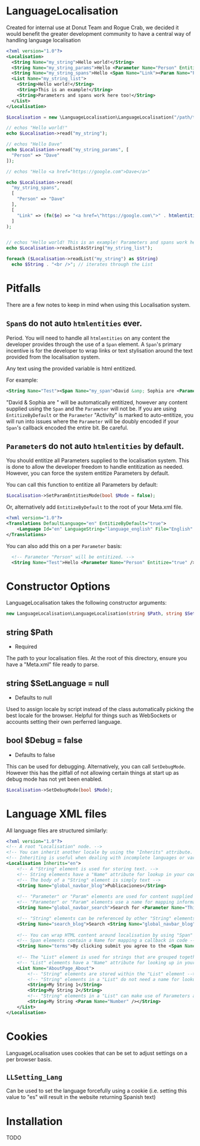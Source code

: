 # LanguageLocalisation
Created for internal use at Donut Team and Rogue Crab, we decided it would benefit the greater development community to have a central way of handling language localisation

```xml
<?xml version="1.0"?>
<Localisation>
  <String Name="my_string">Hello world!</String>
  <String Name="my_string_params">Hello <Parameter Name="Person" Entitize="true" /></String>
  <String Name="my_string_spans">Hello <Span Name="Link"><Param Name="Person" /></Span></String>
  <List Name="my_string_list">
    <String>Hello world!</String>
    <String>This is an example!</String>
    <String>Parameters and spans work here too!</String>
  </List>
</Localisation>
```

```php
$Localisation = new \LanguageLocalisation\LanguageLocalisation("/path/to/localisation/files/");

// echos "Hello world!"
echo $Localisation->read("my_string");

// echos "Hello Dave"
echo $Localisation->read("my_string_params", [
  "Person" => "Dave"
]);

// echos "Hello <a href="https://google.com">Dave</a>"

echo $Localisation->read(
  "my_string_spans",
  [
    "Person" => "Dave"
  ],
  [
    "Link" => (fn($e) => "<a href=\"https://google.com\">" . htmlentities($e) . "</a>")
  ]
);


// echos "Hello world! This is an example! Parameters and spans work here too!"
echo $Localisation->readListAsString("my_string_list");

foreach ($Localisation->readList("my_string") as $String)
  echo $String . "<br />"; // iterates through the List
```

# Pitfalls
There are a few notes to keep in mind when using this Localisation system. 

## `Span`s do not auto `htmlentities` ever.
Period. You will need to handle all `htmlentities` on any content the developer provides through the use of a `Span` element. A `Span`'s primary incentive is for the developer to wrap links or text stylisation around the text provided from the localisation system.

Any text using the provided variable is html entitized.

For example:
```xml
<String Name="Test"><Span Name="my_span">David &amp; Sophia are <Parameter Name="Activity" /></Span></String>
```

"David & Sophia are " will be automatically entitized, however any content supplied using the `Span` and the `Parameter` will not be. If you are using `EntitizeByDefault` or the `Parameter` "Activity" is marked to auto-entitize, you will run into issues where the `Parameter` will be doubly encoded if your `Span`'s callback encoded the entire bit. Be careful.

## `Parameter`s do not auto `htmlentities` by default.
You should entitize all Parameters supplied to the localisation system. This is done to allow the developer freedom to handle entitization as needed. However, you can force the system entitize Parameters by default.

You can call this function to entitize all Parameters by default:
```php
$Localisation->SetParamEntitiesMode(bool $Mode = false);
```

Or, alternatively add `EntitizeByDefault` to the root of your Meta.xml file.
```xml
<?xml version="1.0"?>
<Translations DefaultLanguage="en" EntitizeByDefault="true">
	<Language Id="en" LanguageString="language_english" File="English" />
</Translations>
```

You can also add this on a per `Parameter` basis:
```xml
  <!-- Parameter "Person" will be entitized. -->
  <String Name="Test">Hello <Parameter Name="Person" Entitize="true" />!</String>
```

# Constructor Options
LanguageLocalisation takes the following constructor arguments:

```php
new LanguageLocalisation\LanguageLocalisation(string $Path, string $SetLanguage = null, bool $Debug = false);
```

## string $Path
- Required

The path to your localisation files. At the root of this directory, ensure you have a "Meta.xml" file ready to parse.

## string $SetLanguage = null
- Defaults to null

Used to assign locale by script instead of the class automatically picking the best locale for the browser. Helpful for things such as WebSockets or accounts setting their own perferred language.

## bool $Debug = false
- Defaults to false

This can be used for debugging. Alternatively, you can call `SetDebugMode`. However this has the pitfall of not allowing certain things at start up as debug mode has not yet been enabled.

```php
$Localisation->SetDebugMode(bool $Mode);
```

# Language XML files
All language files are structured similarly:

```xml
<?xml version="1.0"?>
<!-- A root "Localisation" node. -->
<!-- You can inherit another locale by using the "Inherits" attribute. -->
<!-- Inheriting is useful when dealing with incomplete languages or variants -->
<Localisation Inherits="en">
    <!-- A "String" element is used for storing text. -->
    <!-- String elements have a "Name" attribute for lookup in your code -->
    <!-- The body of a "String" element is simply text -->
    <String Name="global_navbar_blog">Publicaciones</String>
    
    <!-- "Parameter" or "Param" elements are used for content supplied by the code -->
    <!-- "Parameter" or "Param" elements use a name for mapping information from code -->
    <String Name="global_navbar_search">Search for <Parameter Name="Thing" /></String>

    <!-- "String" elements can be referenced by other "String" elements like so: -->
    <String Name="search_blog">Search <String Name="global_navbar_blog" /></String>
    
    <!-- You can wrap HTML content around localisation by using "Span" elements -->
    <!-- Span elements contain a Name for mapping a callback in code -->
    <String Name="terms">By clicking submit you agree to the <Span Name="Link">Terms &amp; Conditions</Span></String>
    
    <!-- The "List" element is used for strings that are grouped together -->
    <!-- "List" elements have a "Name" attribute for looking up in your code -->
    <List Name="AboutPage_About">
        <!-- "String" elements are stored within the "List" element -->
        <!-- "String" elements in a "List" do not need a name for lookup -->
        <String>My String 1</String>
        <String>My String 2</String>
        <!-- "String" elements in a "List" can make use of Parameters and Spans -->
        <String>My String <Param Name="Number" /></String>
    </List>
</Localisation>
```

# Cookies
LanguageLocalisation uses cookies that can be set to adjust settings on a per browser basis.

## `LLSetting_Lang`
Can be used to set the language forcefully using a cookie (i.e. setting this value to "es" will result in the website returning Spanish text)

# Installation
TODO
